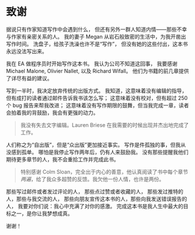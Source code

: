 # 致谢

据说只有作家知道写作中会遇到什么，
但还有另外一群人知道内情——那些不幸与作家有亲密关系的人。
我的妻子 Megan 从岩石般致密的生活中，为我开凿出写作时间。
洗盘子，给孩子洗澡也许不是“写作”，
但没有她的这些付出，这本书永远没法写出来。

我在 EA 做程序员时开始写作这本书。
我认为公司不知道这回事，
我要感谢 Michael Malone, Olivier Nallet, 以及 Richard Wifall。
他们为书籍的前几章提供了详尽有益的建议。

写到一半时，我决定放弃传统的出版方式。
我知道，这意味着没有编辑的指导，但有成打的读者通过邮件告诉我书该怎么写；
这意味着没有校对，但有超过 250 个 bug 报告来帮我改进；
这意味着没有写作期限的鼓舞，但当我完成一章，读者会拍着我的背鼓励，我会有更强的动力。

> 我没有失去文字编辑。Lauren Briese 在我需要的时候出现并杰出地完成了工作。

人们称之为“自出版”，但是“众出版”更加接近事实。
写作是件孤独的事，但我从没感到孤单。
哪怕是我停止写作两年后，仍有人来鼓励我。
没有那些提醒我他们期待更多章节的人，我不会重拾工作并完成此书。

> 特别感谢 Colm Sloan，完全出于内心的善意，他认真阅读了书中每个章节*两遍*，给了我众多超赞的反馈。我欠他一份人情，也许是两份。

那些写过邮件或者发过评论的人，
那些点过赞或者收藏的人，
那些发过推特的人，那些与我交流的人，
那些向朋友宣传这本书的人，那些向我发送错误报告的人，
我要对你们说：我心中充满了对你的感激。
完成这本书是我人生中最大的目标之一，是你让我梦想成真。

谢谢！
